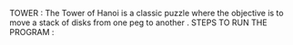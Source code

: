 TOWER :
    The Tower of Hanoi is a classic puzzle where the objective is to move a stack of disks from one peg to another .
STEPS TO RUN THE PROGRAM :

     
